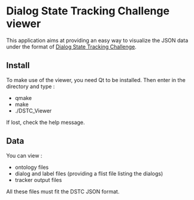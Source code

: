 Dialog State Tracking Challenge viewer
======================================

This application aims at providing an easy way to visualize the JSON data under the format of [Dialog State Tracking Challenge](http://camdial.org/~mh521/dstc/).

Install
-------

To make use of the viewer, you need Qt to be installed. Then enter in the directory and type :

- qmake
- make
- ./DSTC_Viewer

If lost, check the help message.

Data
----

You can view :

- ontology files
- dialog and label files (providing a flist file listing the dialogs)
- tracker output files

All these files must fit the DSTC JSON format.
